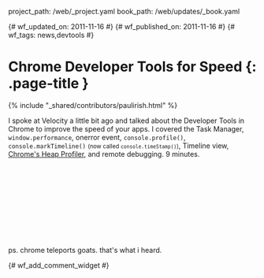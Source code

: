 project_path: /web/_project.yaml
book_path: /web/updates/_book.yaml

{# wf_updated_on: 2011-11-16 #}
{# wf_published_on: 2011-11-16 #}
{# wf_tags: news,devtools #}

# Chrome Developer Tools for Speed {: .page-title }

{% include "_shared/contributors/paulirish.html" %}


I spoke at Velocity a little bit ago and talked about the Developer Tools in Chrome to improve the speed of your apps. I covered the Task Manager, <code>window.performance</code>, onerror event, <code>console.profile()</code>, <code>console.markTimeline()</code> <small>(now called <code>console.timeStamp()</code>)</small>, Timeline view, <a href="http://gent.ilcore.com/2011/08/finding-memory-leaks.html">Chrome's Heap Profiler</a>, and remote debugging. 9 minutes.

<div class="video-wrapper">
  <iframe class="devsite-embedded-youtube-video" data-video-id="MllBwuHbWMY"
          data-autohide="1" data-showinfo="0" frameborder="0" allowfullscreen>
  </iframe>
</div>

ps. chrome teleports goats. that's what i heard.


{# wf_add_comment_widget #}
